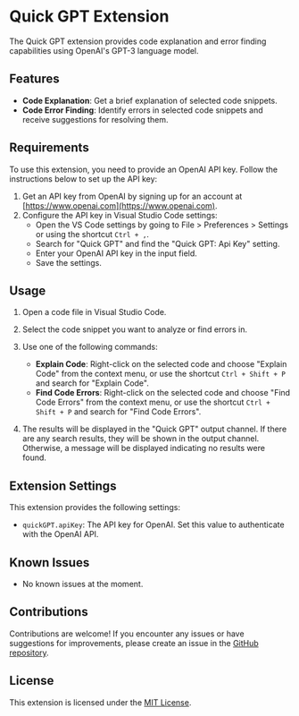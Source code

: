 # Quick GPT Extension

The Quick GPT extension provides code explanation and error finding capabilities using OpenAI's GPT-3 language model.

## Features

- **Code Explanation**: Get a brief explanation of selected code snippets.
- **Code Error Finding**: Identify errors in selected code snippets and receive suggestions for resolving them.

## Requirements

To use this extension, you need to provide an OpenAI API key. Follow the instructions below to set up the API key:

1. Get an API key from OpenAI by signing up for an account at [https://www.openai.com](https://www.openai.com).
2. Configure the API key in Visual Studio Code settings:
   - Open the VS Code settings by going to File > Preferences > Settings or using the shortcut `Ctrl + ,`.
   - Search for "Quick GPT" and find the "Quick GPT: Api Key" setting.
   - Enter your OpenAI API key in the input field.
   - Save the settings.

## Usage

1. Open a code file in Visual Studio Code.
2. Select the code snippet you want to analyze or find errors in.
3. Use one of the following commands:

   - **Explain Code**: Right-click on the selected code and choose "Explain Code" from the context menu, or use the shortcut `Ctrl + Shift + P` and search for "Explain Code".
   - **Find Code Errors**: Right-click on the selected code and choose "Find Code Errors" from the context menu, or use the shortcut `Ctrl + Shift + P` and search for "Find Code Errors".

4. The results will be displayed in the "Quick GPT" output channel. If there are any search results, they will be shown in the output channel. Otherwise, a message will be displayed indicating no results were found.

## Extension Settings

This extension provides the following settings:

- `quickGPT.apiKey`: The API key for OpenAI. Set this value to authenticate with the OpenAI API.

## Known Issues

- No known issues at the moment.

## Contributions

Contributions are welcome! If you encounter any issues or have suggestions for improvements, please create an issue in the [GitHub repository](https://github.com/your-username/quick-gpt-extension).

## License

This extension is licensed under the [MIT License](LICENSE).

